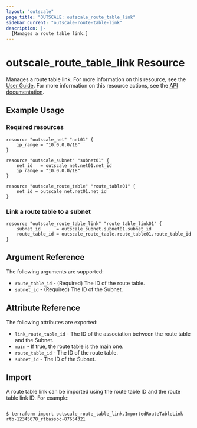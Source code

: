 ```yaml
---
layout: "outscale"
page_title: "OUTSCALE: outscale_route_table_link"
sidebar_current: "outscale-route-table-link"
description: |-
  [Manages a route table link.]
---
```


# outscale_route_table_link Resource

Manages a route table link.
For more information on this resource, see the [User Guide](https://wiki.outscale.net/display/EN/About+Route+Tables).
For more information on this resource actions, see the [API documentation](https://docs.outscale.com/api#3ds-outscale-api-routetable).

## Example Usage

### Required resources

```hcl
resource "outscale_net" "net01" {
	ip_range = "10.0.0.0/16"
}

resource "outscale_subnet" "subnet01" {
	net_id   = outscale_net.net01.net_id
	ip_range = "10.0.0.0/18"
}

resource "outscale_route_table" "route_table01" {
	net_id = outscale_net.net01.net_id
}
```

### Link a route table to a subnet

```hcl
resource "outscale_route_table_link" "route_table_link01" {
	subnet_id      = outscale_subnet.subnet01.subnet_id
	route_table_id = outscale_route_table.route_table01.route_table_id
}
```

## Argument Reference

The following arguments are supported:

* `route_table_id` - (Required) The ID of the route table.
* `subnet_id` - (Required) The ID of the Subnet.

## Attribute Reference

The following attributes are exported:

* `link_route_table_id` - The ID of the association between the route table and the Subnet.
* `main` - If true, the route table is the main one.
* `route_table_id` - The ID of the route table.
* `subnet_id` - The ID of the Subnet.

## Import

A route table link can be imported using the route table ID and the route table link ID. For example:

```console

$ terraform import outscale_route_table_link.ImportedRouteTableLink rtb-12345678_rtbassoc-87654321

```